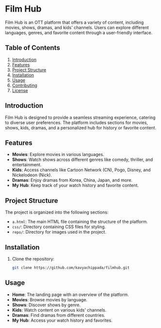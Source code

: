 # Film Hub

Film Hub is an OTT platform that offers a variety of content, including movies, shows, dramas, and kids' channels. Users can explore different languages, genres, and favorite content through a user-friendly interface.

## Table of Contents
1. [Introduction](#introduction)
2. [Features](#features)
3. [Project Structure](#project-structure)
4. [Installation](#installation)
5. [Usage](#usage)
6. [Contributing](#contributing)
7. [License](#license)

## Introduction
Film Hub is designed to provide a seamless streaming experience, catering to diverse user preferences. The platform includes sections for movies, shows, kids, dramas, and a personalized hub for history or favorite content.

## Features
- **Movies**: Explore movies in various languages.
- **Shows**: Watch shows across different genres like comedy, thriller, and entertainment.
- **Kids**: Access channels like Cartoon Network (CN), Pogo, Disney, and Nickelodeon (Nick).
- **Dramas**: Enjoy dramas from Korea, China, Japan, and more.
- **My Hub**: Keep track of your watch history and favorite content.

## Project Structure
The project is organized into the following sections:
- `a.html`: The main HTML file containing the structure of the platform.
- `css/`: Directory containing CSS files for styling.
- `repo/`: Directory for images used in the project.

## Installation
1. Clone the repository:
   ```sh
   git clone https://github.com/kavyachippada/filmhub.git
   
## Usage
- **Home**: The landing page with an overview of the platform.
- **Movies**: Browse movies by language.
- **Shows**: Discover shows by genre.
- **Kids**: Watch content on various kids' channels.
- **Dramas**: Find dramas from different countries.
- **My Hub**: Access your watch history and favorites.

